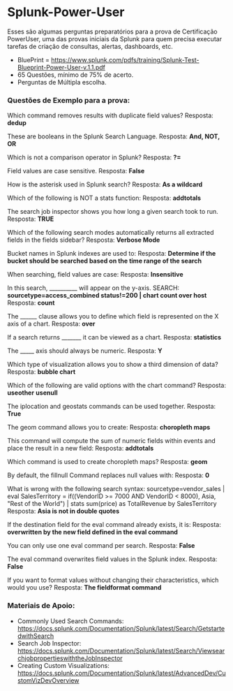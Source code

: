 
# Splunk-Power-User

Esses são algumas perguntas preparatórios para a prova de Certificação PowerUser, uma das provas iniciais da Splunk para quem precisa executar tarefas de criação de consultas, alertas, dashboards, etc.

* BluePrint = https://www.splunk.com/pdfs/training/Splunk-Test-Blueprint-Power-User-v.1.1.pdf
* 65 Questões, mínimo de 75% de acerto.
* Perguntas de Múltipla escolha.

### Questões de Exemplo para a prova:
Which command removes results with duplicate field values?
Resposta: **dedup**

These are booleans in the Splunk Search Language.
Resposta: **And, NOT, OR**

Which is not a comparison operator in Splunk?
Resposta: **?=**

Field values are case sensitive.
Resposta: **False**

How is the asterisk used in Splunk search?
Resposta: **As a wildcard**

Which of the following is NOT a stats function:
Resposta: **addtotals**

The search job inspector shows you how long a given search took to run.
Resposta: **TRUE**

Which of the following search modes automatically returns all extracted fields in the fields sidebar?
Resposta: **Verbose Mode**

Bucket names in Splunk indexes are used to:
Resposta: **Determine if the bucket should be searched based on the time range of the search**

When searching, field values are case:
Resposta: **Insensitive**

In this search, __________ will appear on the y-axis. SEARCH: **sourcetype=access_combined status!=200 | chart count over host**
Resposta: **count**

The ______ clause allows you to define which field is represented on the X axis of a chart.
Resposta: **over**

If a search returns _______ it can be viewed as a chart.
Resposta: **statistics**

The _____ axis should always be numeric.
Resposta: **Y**

Which type of visualization allows you to show a third dimension of data?
Resposta: **bubble chart**

Which of the following are valid options with the chart command?
Resposta: **useother** **usenull**

The iplocation and geostats commands can be used together.
Resposta: **True**

The geom command allows you to create:
Resposta: **choropleth maps**

This command will compute the sum of numeric fields within events and place the result in a new field:
Resposta: **addtotals**

Which command is used to create choropleth maps?
Resposta: **geom**

By default, the fillnull Command replaces null values with:
Resposta: **0**

What is wrong with the following search syntax: sourcetype=vendor_sales | eval SalesTerritory = if((VendorID >= 7000 AND VendorID < 8000), Asia, "Rest of the World") | stats sum(price) as TotalRevenue by SalesTerritory
Resposta: **Asia is not in double quotes**

If the destination field for the eval command already exists, it is:
Resposta: **overwritten by the new field defined in the eval command**

You can only use one eval command per search.
Resposta: **False**

The eval command overwrites field values in the Splunk index.
Resposta: **False**

If you want to format values without changing their characteristics, which would you use?
Resposta: **The fieldformat command**


### Materiais de Apoio:
* Commonly Used Search Commands: https://docs.splunk.com/Documentation/Splunk/latest/Search/GetstartedwithSearch
* Search Job Inspector: https://docs.splunk.com/Documentation/Splunk/latest/Search/ViewsearchjobpropertieswiththeJobInspector
* Creating Custom Visualizations: https://docs.splunk.com/Documentation/Splunk/latest/AdvancedDev/CustomVizDevOverview

